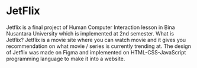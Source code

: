 # JetFlix
Jetflix is a final project of Human Computer Interaction lesson in Bina Nusantara University which is implemented at 2nd semester. 
What is Jetflix? Jetflix is a movie site where you can watch movie and it gives you recommendation on what movie / series is currently trending at.
The design of Jetflix was made on Figma and implemented on HTML-CSS-JavaScript programming language to make it into a website.
